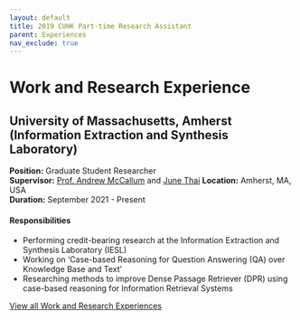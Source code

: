 ```yaml
---
layout: default
title: 2019 CUHK Part-time Research Assistant
parent: Experiences
nav_exclude: true
---
```

# Work and Research Experience

## University of Massachusetts, Amherst (Information Extraction and Synthesis Laboratory)
**Position:** Graduate Student Researcher  
**Supervisor:** [Prof. Andrew McCallum](https://people.cs.umass.edu/~mccallum/) and [June Thai](https://people.cs.umass.edu/~dthai/) 
**Location:** Amherst, MA, USA  
**Duration:** September 2021 - Present 

#### Responsibilities
*   Performing credit-bearing research at the Information Extraction and Synthesis Laboratory (IESL)
*   Working on ‘Case-based Reasoning for Question Answering (QA) over Knowledge Base and Text’
*   Researching methods to improve Dense Passage Retriever (DPR) using case-based reasoning for Information Retrieval Systems

[View all Work and Research Experiences](https://muditchaudhary.github.io/docs/experiences/)